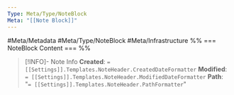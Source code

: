 ```yaml
---
Type: Meta/Type/NoteBlock
Meta: "[[Note Block]]"
---
```


#Meta/Metadata #Meta/Type/NoteBlock #Meta/Infrastructure 
%% === NoteBlock Content === %%
>[!INFO]- Note Info
>**Created**: `= [[Settings]].Templates.NoteHeader.CreatedDateFormatter` 
>**Modified**:  `= [[Settings]].Templates.NoteHeader.ModifiedDateFormatter` 
>**Path**: "`= [[Settings]].Templates.NoteHeader.PathFormatter`"
